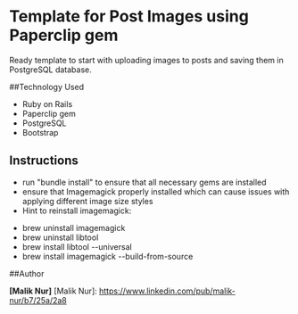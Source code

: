 # Template for Post Images using Paperclip gem

Ready template to start with uploading images to posts and saving them in PostgreSQL database.


##Technology Used
- Ruby on Rails
- Paperclip gem
- PostgreSQL
- Bootstrap

## Instructions
- run "bundle install" to ensure that all necessary gems are installed
- ensure that Imagemagick properly installed which can cause issues with applying different image size styles
- Hint to reinstall imagemagick: 
* brew uninstall imagemagick 
* brew uninstall libtool 
* brew install libtool --universal 
* brew install imagemagick --build-from-source


##Author

**[Malik Nur]**
[Malik Nur]: https://www.linkedin.com/pub/malik-nur/b7/25a/2a8
